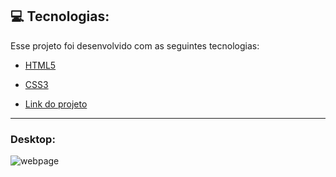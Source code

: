 ## :computer: Tecnologias:

Esse projeto foi desenvolvido com as seguintes tecnologias:

- [HTML5](https://developer.mozilla.org/pt-BR/docs/Web/HTML)
- [CSS3](https://developer.mozilla.org/pt-BR/docs/Web/CSS)

- [Link do projeto](https://murilonp.github.io/projeto-responsividade/public/)

---

### Desktop:
![webpage](https://i.imgur.com/2os419N.png)
